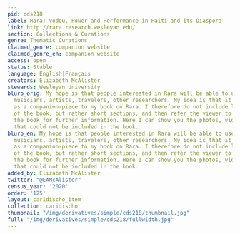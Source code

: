 ```yaml
---
pid: cds218
label: Rara! Vodou, Power and Performance in Haiti and its Diaspora
link: http://rara.research.wesleyan.edu/
section: Collections & Curations
genre: Thematic Curations
claimed_genre: companion website
claimed_genre_en: companion website
access: open
status: Stable
language: English|Français
creators: Elizabeth McAlister
stewards: Wesleyan University
blurb_orig: My hope is that people interested in Rara will be able to use this website—students,
  musicians, artists, travelers, other researchers. My idea is that it will serve
  as a companion-piece to my book on Rara. I therefore do not include large sections
  of the book, but rather short sections, and then refer the viewer to sections of
  the book for further information. Here I can show you the photos, videos, and songs
  that could not be included in the book.
blurb_en: My hope is that people interested in Rara will be able to use this website—students,
  musicians, artists, travelers, other researchers. My idea is that it will serve
  as a companion-piece to my book on Rara. I therefore do not include large sections
  of the book, but rather short sections, and then refer the viewer to sections of
  the book for further information. Here I can show you the photos, videos, and songs
  that could not be included in the book.
added_by: Elizabeth McAlister
twitter: "@EAMcAlister"
census_year: '2020'
order: '125'
layout: caridischo_item
collection: caridischo
thumbnail: "/img/derivatives/simple/cds218/thumbnail.jpg"
full: "/img/derivatives/simple/cds218/fullwidth.jpg"
---
```

